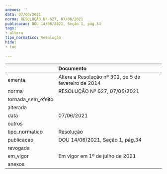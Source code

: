 ```yaml
---
anexos: ''
data: 07/06/2021
norma: RESOLUÇÃO Nº 627, 07/06/2021
publicacao: DOU 14/06/2021, Seção 1, pág.34
tags:
- altera
tipo_normatico: Resolução
hide: 
- toc 
 
---
```


|                    | Documento                                            |
|:-------------------|:-----------------------------------------------------|
| ementa             | Altera a Resolução nº 302, de 5 de fevereiro de 2014 |
| norma              | RESOLUÇÃO Nº 627, 07/06/2021                         |
| tornada_sem_efeito |                                                      |
| alterada           |                                                      |
| data               | 07/06/2021                                           |
| outros             |                                                      |
| tipo_normatico     | Resolução                                            |
| publicacao         | DOU 14/06/2021, Seção 1, pág.34                      |
| revogada           |                                                      |
| em_vigor           | Em vigor em 1º de julho de 2021                      |
| anexos             |                                                      |
